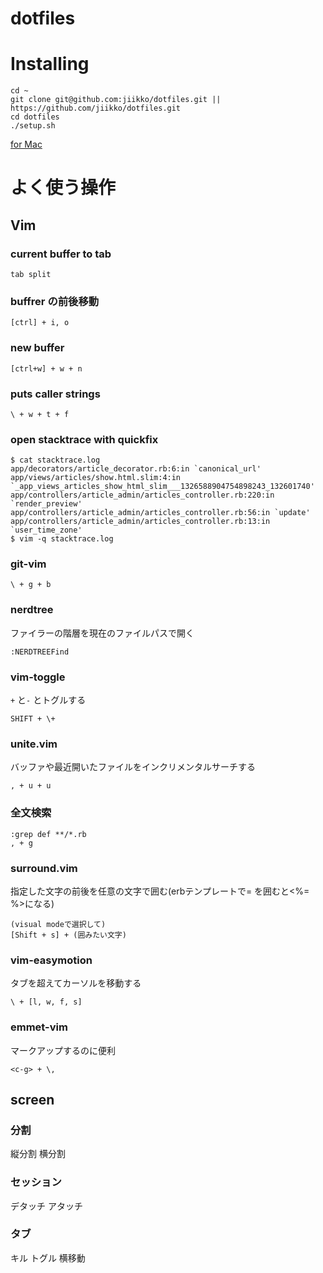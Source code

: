 dotfiles
========

# Installing

```
cd ~
git clone git@github.com:jiikko/dotfiles.git || https://github.com/jiikko/dotfiles.git
cd dotfiles
./setup.sh
```

[for Mac](./mac "for Mac")

# よく使う操作
## Vim
### current buffer to tab
```
tab split
```

### buffrer の前後移動
```
[ctrl] + i, o
```

### new buffer
```
[ctrl+w] + w + n
```

### puts caller strings
```
\ + w + t + f
```

### open stacktrace with quickfix
```
$ cat stacktrace.log
app/decorators/article_decorator.rb:6:in `canonical_url'
app/views/articles/show.html.slim:4:in `_app_views_articles_show_html_slim___1326588904754898243_132601740'
app/controllers/article_admin/articles_controller.rb:220:in `render_preview'
app/controllers/article_admin/articles_controller.rb:56:in `update'
app/controllers/article_admin/articles_controller.rb:13:in `user_time_zone'
$ vim -q stacktrace.log
```

### git-vim
```
\ + g + b
```

### nerdtree
ファイラーの階層を現在のファイルパスで開く
```
:NERDTREEFind
```

### vim-toggle
`+` と`-` とトグルする
```
SHIFT + \+
```

### unite.vim
バッファや最近開いたファイルをインクリメンタルサーチする
```
, + u + u
```

### 全文検索
```
:grep def **/*.rb
, + g
```

### surround.vim
指定した文字の前後を任意の文字で囲む(erbテンプレートで\= を囲むと<%= %>になる)
```
(visual modeで選択して)
[Shift + s] + (囲みたい文字)
```

### vim-easymotion
タブを超えてカーソルを移動する
```
\ + [l, w, f, s]
```

### emmet-vim
マークアップするのに便利
```
<c-g> + \,
```


## screen
### 分割
縦分割
横分割

### セッション
デタッチ
アタッチ

### タブ
キル
トグル
横移動
